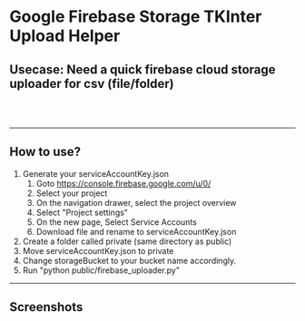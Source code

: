 # Google Firebase Storage TKInter Upload Helper

## Usecase: Need a quick firebase cloud storage uploader for csv (file/folder)

\
&nbsp;

---

## How to use?

1. Generate your serviceAccountKey.json
   1. Goto https://console.firebase.google.com/u/0/
   2. Select your project
   3. On the navigation drawer, select the project overview
   4. Select "Project settings"
   5. On the new page, Select Service Accounts
   6. Download file and rename to serviceAccountKey.json
2. Create a folder called private (same directory as public)
3. Move serviceAccountKey.json to private
4. Change storageBucket to your bucket name accordingly.
5. Run "python public/firebase_uploader.py"

---

## Screenshots

